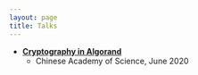 ```yaml
---
layout: page
title: Talks
---
```



* [__Cryptography in Algorand__](https://github.com/zhenfeizhang/zhenfeizhang.github.io/tree/master/talks/algorand_crypto.pdf)
  * Chinese Academy of Science, June 2020
